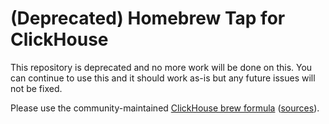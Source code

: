 # (Deprecated) Homebrew Tap for ClickHouse

This repository is deprecated and no more work will be done on this. You can continue to use this and it should work as-is but any future issues will not be fixed.

Please use the community-maintained [ClickHouse brew formula](https://formulae.brew.sh/cask/clickhouse) ([sources](https://github.com/Homebrew/homebrew-cask/blob/master/Casks/c/clickhouse.rb)).
